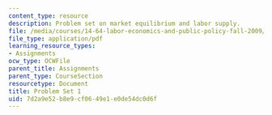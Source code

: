 ```yaml
---
content_type: resource
description: Problem set on market equilibrium and labor supply.
file: /media/courses/14-64-labor-economics-and-public-policy-fall-2009/7d2a9e52b8e9cf0649e1e0de54dc0d6f_MIT14_64F09_ps1.pdf
file_type: application/pdf
learning_resource_types:
- Assignments
ocw_type: OCWFile
parent_title: Assignments
parent_type: CourseSection
resourcetype: Document
title: Problem Set 1
uid: 7d2a9e52-b8e9-cf06-49e1-e0de54dc0d6f
---
```

